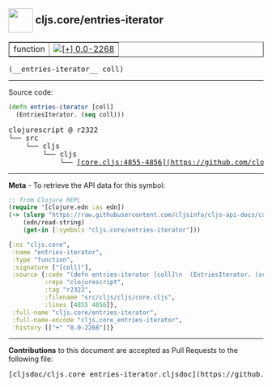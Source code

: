 ## <img width="48px" valign="middle" src="http://i.imgur.com/Hi20huC.png"> cljs.core/entries-iterator

 <table border="1">
<tr>

<td>function</td>
<td><a href="https://github.com/cljsinfo/cljs-api-docs/tree/0.0-2268"><img valign="middle" alt="[+] 0.0-2268" src="https://img.shields.io/badge/+-0.0--2268-lightgrey.svg"></a> </td>
</tr>
</table>

 <samp>
(__entries-iterator__ coll)<br>
</samp>

---





Source code:

```clj
(defn entries-iterator [coll]
  (EntriesIterator. (seq coll)))
```

 <pre>
clojurescript @ r2322
└── src
    └── cljs
        └── cljs
            └── <ins>[core.cljs:4855-4856](https://github.com/clojure/clojurescript/blob/r2322/src/cljs/cljs/core.cljs#L4855-L4856)</ins>
</pre>


---

__Meta__ - To retrieve the API data for this symbol:

```clj
;; from Clojure REPL
(require '[clojure.edn :as edn])
(-> (slurp "https://raw.githubusercontent.com/cljsinfo/cljs-api-docs/catalog/cljs-api.edn")
    (edn/read-string)
    (get-in [:symbols "cljs.core/entries-iterator"]))
```

```clj
{:ns "cljs.core",
 :name "entries-iterator",
 :type "function",
 :signature ["[coll]"],
 :source {:code "(defn entries-iterator [coll]\n  (EntriesIterator. (seq coll)))",
          :repo "clojurescript",
          :tag "r2322",
          :filename "src/cljs/cljs/core.cljs",
          :lines [4855 4856]},
 :full-name "cljs.core/entries-iterator",
 :full-name-encode "cljs.core_entries-iterator",
 :history [["+" "0.0-2268"]]}

```

---

__Contributions__ to this document are accepted as Pull Requests to the following file:

 <pre>
[cljsdoc/cljs.core_entries-iterator.cljsdoc](https://github.com/cljsinfo/cljs-api-docs/blob/master/cljsdoc/cljs.core_entries-iterator.cljsdoc)
</pre>


